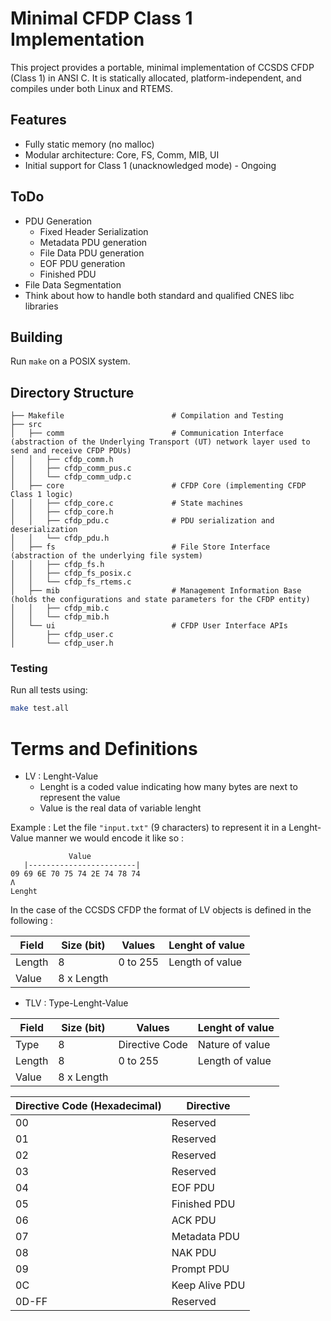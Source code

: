 # Minimal CFDP Class 1 Implementation

This project provides a portable, minimal implementation of CCSDS CFDP (Class 1) in ANSI C.
It is statically allocated, platform-independent, and compiles under both Linux and RTEMS.

## Features
- Fully static memory (no malloc)
- Modular architecture: Core, FS, Comm, MIB, UI
- Initial support for Class 1 (unacknowledged mode) - Ongoing

## ToDo

- PDU Generation
    - Fixed Header Serialization
    - Metadata PDU generation
    - File Data PDU generation
    - EOF PDU generation
    - Finished PDU
- File Data Segmentation
- Think about how to handle both standard and qualified CNES libc libraries

## Building
Run `make` on a POSIX system.

## Directory Structure
```
├── Makefile                        # Compilation and Testing
├── src
│   ├── comm                        # Communication Interface (abstraction of the Underlying Transport (UT) network layer used to send and receive CFDP PDUs)
│   │   ├── cfdp_comm.h
│   │   ├── cfdp_comm_pus.c
│   │   └── cfdp_comm_udp.c
│   ├── core                        # CFDP Core (implementing CFDP Class 1 logic)
│   │   ├── cfdp_core.c             # State machines
│   │   ├── cfdp_core.h
│   │   ├── cfdp_pdu.c              # PDU serialization and deserialization
│   │   └── cfdp_pdu.h
│   ├── fs                          # File Store Interface (abstraction of the underlying file system)
│   │   ├── cfdp_fs.h
│   │   ├── cfdp_fs_posix.c
│   │   └── cfdp_fs_rtems.c
│   ├── mib                         # Management Information Base (holds the configurations and state parameters for the CFDP entity)
│   │   ├── cfdp_mib.c
│   │   └── cfdp_mib.h
│   └── ui                          # CFDP User Interface APIs
│       ├── cfdp_user.c
│       └── cfdp_user.h
```

### Testing

Run all tests using:

```bash
make test.all
```

# Terms and Definitions

- LV : Lenght-Value
    - Lenght is a coded value indicating how many bytes are next to represent the value
    - Value is the real data of variable lenght

Example : Let the file `"input.txt"` (9 characters) to represent it in a Lenght-Value manner we would encode it like so :

```
             Value
   |------------------------|
09 69 6E 70 75 74 2E 74 78 74
Λ
Lenght
```

In the case of the CCSDS CFDP the format of LV objects is defined in the following :


| Field  | Size (bit) | Values   | Lenght of value  |
| ------ | ---------- | -------- | ---------------- |
| Length | 8          | 0 to 255 | Length of value  |
| Value  | 8 x Length |          |                  |


- TLV : Type-Lenght-Value


| Field  | Size (bit) | Values         | Lenght of value |
| ------ | ---------- | -------------- | --------------- |
| Type   | 8          | Directive Code | Nature of value |
| Length | 8          | 0 to 255       | Length of value |
| Value  | 8 x Length |                |                 |

| Directive Code (Hexadecimal) | Directive      |
| ---------------------------- | -------------- |
| 00                           | Reserved       |
| 01                           | Reserved       |
| 02                           | Reserved       |
| 03                           | Reserved       |
| 04                           | EOF PDU        |
| 05                           | Finished PDU   |
| 06                           | ACK PDU        |
| 07                           | Metadata PDU   |
| 08                           | NAK PDU        |
| 09                           | Prompt PDU     |
| 0C                           | Keep Alive PDU |
| 0D-FF                        | Reserved       |

